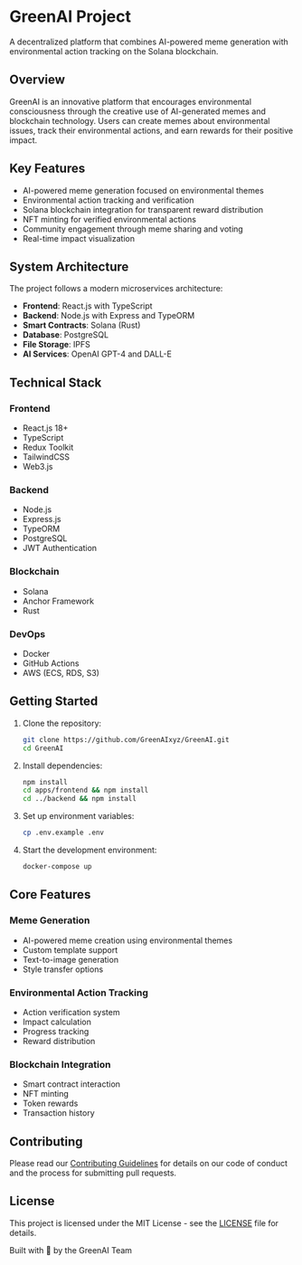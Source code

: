 # GreenAI Project

A decentralized platform that combines AI-powered meme generation with environmental action tracking on the Solana blockchain.

## Overview

GreenAI is an innovative platform that encourages environmental consciousness through the creative use of AI-generated memes and blockchain technology. Users can create memes about environmental issues, track their environmental actions, and earn rewards for their positive impact.

## Key Features

- AI-powered meme generation focused on environmental themes
- Environmental action tracking and verification
- Solana blockchain integration for transparent reward distribution
- NFT minting for verified environmental actions
- Community engagement through meme sharing and voting
- Real-time impact visualization

## System Architecture

The project follows a modern microservices architecture:

- **Frontend**: React.js with TypeScript
- **Backend**: Node.js with Express and TypeORM
- **Smart Contracts**: Solana (Rust)
- **Database**: PostgreSQL
- **File Storage**: IPFS
- **AI Services**: OpenAI GPT-4 and DALL-E

## Technical Stack

### Frontend
- React.js 18+
- TypeScript
- Redux Toolkit
- TailwindCSS
- Web3.js

### Backend
- Node.js
- Express.js
- TypeORM
- PostgreSQL
- JWT Authentication

### Blockchain
- Solana
- Anchor Framework
- Rust

### DevOps
- Docker
- GitHub Actions
- AWS (ECS, RDS, S3)

## Getting Started

1. Clone the repository:
   ```bash
   git clone https://github.com/GreenAIxyz/GreenAI.git
   cd GreenAI
   ```

2. Install dependencies:
   ```bash
   npm install
   cd apps/frontend && npm install
   cd ../backend && npm install
   ```

3. Set up environment variables:
   ```bash
   cp .env.example .env
   ```

4. Start the development environment:
   ```bash
   docker-compose up
   ```

## Core Features

### Meme Generation
- AI-powered meme creation using environmental themes
- Custom template support
- Text-to-image generation
- Style transfer options

### Environmental Action Tracking
- Action verification system
- Impact calculation
- Progress tracking
- Reward distribution

### Blockchain Integration
- Smart contract interaction
- NFT minting
- Token rewards
- Transaction history

## Contributing

Please read our [Contributing Guidelines](CONTRIBUTING.md) for details on our code of conduct and the process for submitting pull requests.

## License

This project is licensed under the MIT License - see the [LICENSE](LICENSE) file for details.

Built with 💚 by the GreenAI Team 